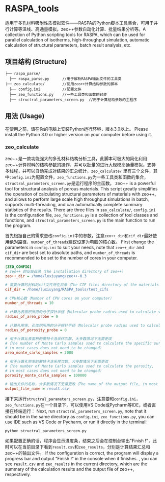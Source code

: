# RASPA_tools
适用于多孔材料吸附性质模拟软件——RASPA的Python脚本工具集合，可用于并行计算等温线、高通量模拟，zeo++参数自动化计算、批量结果分析等。A collection of Python scripting tools for RASPA, which can be used for parallel calculation of isotherms, high-throughput simulation, automatic calculation of structural parameters, batch result analysis, etc.

## 项目结构 (Structure)
```
├── raspa_parse/   
  ├── raspa_parse.py      //用于解析RASPA输出文件的工具类
├── zeo_calculate/        //使用zeo++计算结构参数的脚本
  ├── config.ini          //配置文件
  ├── zeo_functions.py    //一些工具类和函数的封装
  ├── structral_parameters_screen.py  //用于计算结构参数的主程序

```
## 用法 (Usage)
在使用之前，请在你的电脑上安装Python运行环境，版本3.0以上。
Please install the Python 3.0 or higher version on your computer before using it.
### zeo_calculate
zeo++是一款功能强大的多孔材料结构分析工具，此脚本可极大的简化利用zeo++计算材料的结构参数的操作，并可以批量的进行大规模高通量模拟，支持多线程，并可以自动完成对结果的汇总统计。`zeo_calculate/` 里有三个文件，其中`config.ini`为配置文件，`zeo_functions.py`为一些工具类和函数的集合，`structral_parameters_screen.py`是运行程序的主函数。
zeo++ is a powerful tool for structural analysis of porous materials. This script greatly simplifies the operation of calculating structural parameters of materials with zeo++, and allows to perform large scale high throughput simulations in batch, supports multi-threading, and can automatically complete summary statistics of the results. There are three files in `zeo_calculate/`, `config.ini` is the configuration file, `zeo_functions.py` is a collection of tool classes and functions, and `structral_parameters_screen.py` is the main function to run the program.

首先根据自己的需求更改`config.ini`中的参数，注意`zeo++_dir`和`cif_dir`最好使用绝对路径，`number_of_threads`建议设定为电脑的核心数。
First change the parameters in `config.ini` to suit your needs, note that `zeo++_dir` and `cif_dir` are best set to absolute paths, and `number_of_threads` is recommended to be set to the number of cores in your computer.

```ini
[ZEO_CONFIG]
# zeo++ 的安装目录（The installation directory of zeo++）
zeo++_dir = /home/luxiuyang/zeo++-0.3

# 需要计算的材料的cif文件所在目录（The CIF files directory of the materials to be calculated）
cif_dir = /home/luxiuyang/RASPA_tools/test_cifs

# CPU核心数（Number of CPU cores on your computer）
number_of_threads = 10

# 计算比表面积所用的分子探针半径（Molecular probe radius used to calculate specific surface area）
radius_of_area_probe = 0

# 计算孔隙率、孔体积所用的分子探针半径（Molecular probe radius used to calculate porosity）
radius_of_porosity_probe = 0

# 用于计算比表面积的蒙特卡洛采样次数，大多数情况下无需更改
#（The number of Monte Carlo samples used to calculate the specific surface area,
# in most cases does not need to be changed）
area_monte_carlo_samples = 2000

# 用于计算孔隙率的蒙特卡洛采样次数，大多数情况下无需更改
#（The number of Monte Carlo samples used to calculate the porosity,
# in most cases does not need to be changed）
porosity_monte_carlo_samples = 100000

# 输出文件的名称，大多数情况下无需更改（The name of the output file, in most cases does not need to be changed）
output_file_name = result.csv
```
接下来运行`structral_parameters_screen.py`，注意要和`config.ini`，`zeo_functions.py`在一个目录下，可以使用VS Code或Pycharm等IDE，或者直接在终端运行：
Next, run `structral_parameters_screen.py`, note that it should be in the same directory as `config.ini`, `zeo_functions.py`, you can use IDE such as VS Code or Pycharm, or run it directly in the terminal:

```shell
python structral_parameters_screen.py
```

如果配置正确的话，程序会显示进度条，结束之后会在控制台输出"Finish !"，此时可以在当前目录下看到`result.csv`和`zeo_results`，分别是计算结果汇总和zeo++的输出文件。
If the configuration is correct, the program will display a progress bar and output "Finish !" in the console when it finishes. , you can see `result.csv` and `zeo_results` in the current directory, which are the summary of the calculation results and the output file of zeo++, respectively.
